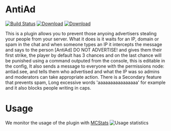 AntiAd
======
[![Build Status](https://travis-ci.org/antiAD/AntiAd.svg)](https://travis-ci.org/antiAD/AntiAd)
[![Download](https://img.shields.io/badge/Download-Bukkit-blue.svg)](https://dev.bukkit.org/server-mods/antiad//)
[![Download](https://img.shields.io/badge/Download-SpigotMC-orange.svg)](https://www.spigotmc.org/resources/antiad.323/)

This is a plugin allows you to prevent those anyoing advertisers stealing your people from your server. What it does is it waits for an IP, domain or spam in the chat and when someone types an IP it intercepts the message and says to the person [AntiAd] DO NOT ADVERTISE! and gives them their first strike, the player by default has 3 chances and on the last chance will be punished using a command outputed from the console, this is editable in the config, It also sends a message to everyone with the permissions node: antiad.see, and tells them who advertised and what the IP was so admins and moderators can take appropriate action.
There is a Secondary feature that prevents spam, Long excessive words 'aaaaaaaaaaaaaaaa' for example and it also blocks people writing in caps.


Usage 
=====
We monitor the usage of the plugin with [MCStats](http://mcstats.org/plugin/AntiAd)
![Usage statistics][stats]



[stats]: https://i.mcstats.org/AntiAd/Global+Statistics@2x.borderless.png
